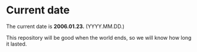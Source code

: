 # Current date

The current date is **2006.01.23.** (YYYY.MM.DD.)

This repository will be good when the world ends, so we will know how long it lasted.